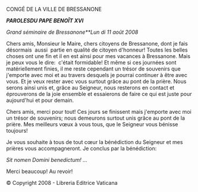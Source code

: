 CONGÉ DE LA VILLE DE BRESSANONE

***PAROLES******DU PAPE BENOÎT XVI***

*Grand séminaire de Bressanone**Lun* *di 11 août 2008*

Chers amis, Monsieur le Maire, chers citoyens de Bressanone, dont je fais désormais  aussi  partie en qualité de citoyen d'honneur! Toutes les belles choses ont une fin et il en est ainsi pour mes vacances à Bressanone. Mais je peux vous le dire:  c'était formidable! Et même si ces journées sont matériellement finies, il me reste cependant un trésor de souvenirs que j'emporte avec moi et au travers desquels je pourrai continuer à être avec vous. Et je veux rester avec vous surtout grâce au pont de la prière. Nous serons ainsi unis et, grâce au Seigneur, nous resterons en contact et éprouverons de la joie ensemble et essaierons de faire ce qui est juste pour aujourd'hui et pour demain.

Chers amis, merci pour tout! Ces jours se finissent mais j'emporte avec moi un trésor de souvenirs; nous demeurons surtout unis grâce au pont de la prière. Mes meilleurs vœux à vous tous, que le Seigneur vous bénisse toujours!

Je vous souhaite à tous de tout cœur la bénédiction du Seigneur et mes prières vous accompagneront. Je conclus par la bénédiction:

*Sit nomen Domini benedictum! ...*

Merci beaucoup! Au revoir!

© Copyright 2008 - Libreria Editrice Vaticana